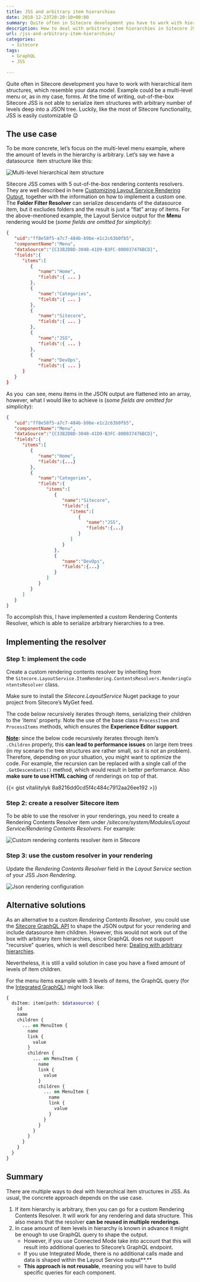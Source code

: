 ```yaml
---
title: JSS and arbitrary item hierarchies
date: 2018-12-23T20:20:10+00:00
summary: Quite often in Sitecore development you have to work with hierarchical item structures, which resemble your data model. Example could be a multi-level menu or, as in my case, forms. At the time of writing, out-of-the-box Sitecore JSS is not able to serialize item structures with arbitrary number of levels deep into a JSON tree. Luckily, like the most of Sitecore functionality, JSS is easily customizable ;)
description: How to deal with arbitrary item hierarchies in Sitecore JSS applications. Implementation of a custom Rendering Contents Resolver.
url: /jss-and-arbitrary-item-hierarchies/
categories:
  - Sitecore
tags:
  - GraphQL
  - JSS

---
```

Quite often in Sitecore development you have to work with hierarchical item structures, which resemble your data model. Example could be a multi-level menu or, as in my case, forms. At the time of writing, out-of-the-box Sitecore JSS is not able to serialize item structures with arbitrary number of levels deep into a JSON tree. Luckily, like the most of Sitecore functionality, JSS is easily customizable 😉

## The use case

To be more concrete, let&#8217;s focus on the multi-level menu example, where  
the amount of levels in the hierarchy is arbitrary. Let&#8217;s say we have a datasource&nbsp; item structure like this:

![Multi-level hierarchical item structure](multi-level-items.png#center "Multi-level hierarchical item structure")

Sitecore JSS comes with 5 out-of-the-box rendering contents resolvers. They are well described in here [Customizing Layout Service Rendering Output](https://jss.sitecore.com/docs/techniques/extending-layout-service/layoutservice-rendering-contents "Customizing Layout Service Rendering Output"), together with the information on how to implement a custom one. The **Folder Filter Resolver**&nbsp;can serialize descendants of the datasource item, but it excludes folders and the result is just a &#8220;flat&#8221; array of items. For the above-mentioned example, the Layout Service output for the **Menu** rendering would be (_some fields are omitted for simplicity_): 

```json
{
   "uid":"ff8e58f5-a7c7-484b-b9be-e1c2c63b0fb5",
   "componentName":"Menu",
   "dataSource":"{C3382D8D-3048-41D9-B3FC-80D037476BCD}",
   "fields":{
      "items":[
         {
            "name":"Home",
            "fields":{ ... }
         },
         {
            "name":"Categories",
            "fields":{ ... }
         },
         {
            "name":"Sitecore",
            "fields":{ ... }
         },
         {
            "name":"JSS",
            "fields":{ ... }
         },
         {
            "name":"DevOps",
            "fields":{ ... }
      ]
   }
}
```

As you&nbsp; can see, menu items in the JSON output are flattened into an array, however, what I would like to achieve is (_some fields are omitted for simplicity_):

```json
{
   "uid":"ff8e58f5-a7c7-484b-b9be-e1c2c63b0fb5",
   "componentName":"Menu",
   "dataSource":"{C3382D8D-3048-41D9-B3FC-80D037476BCD}",
   "fields":{
      "items":[
         {
            "name":"Home",
            "fields":{...}
         },
         {
            "name":"Categories",
            "fields":{
               "items":[
                  {
                     "name":"Sitecore",
                     "fields":{
                        "items":[
                           {
                              "name":"JSS",
                              "fields":{...}
                           }
                        ]
                     }
                  },
                  {
                     "name":"DevOps",
                     "fields":{...}
                  }
               ]
            }
         }
      ]
   }
}
```

To accomplish this, I have implemented a custom Rendering Contents Resolver, which is able to serialize arbitrary hierarchies to a tree.

## Implementing the resolver

### Step 1: implement the code

Create a custom rendering contents resolver by inheriting from the&nbsp;`Sitecore.LayoutService.ItemRendering.ContentsResolvers.RenderingContentsResolver` class.

Make sure to install the&nbsp;_Sitecore.LayoutService_ Nuget package to your project from Sitecore&#8217;s MyGet feed.

The code below recursively iterates through items, serializing their children to the &#8216;items&#8217; property. Note the use of the base class&nbsp;`ProcessItem` and `ProcessItems` methods, which ensures the **Experience Editor support**.

**<u>Note</u>:**&nbsp;since the below code recursively iterates through item&#8217;s `.Children`&nbsp;properly, this **can lead to performance issues** on large item trees (in my scenario the tree structures are rather small, so it is not an problem). Therefore, depending on your situation, you might want to optimize the code.&nbsp;For example, the recursion can be replaced with a single call of the `.GetDescendants()` method, which would result in better performance. Also **make sure to use HTML caching** of renderings on top of that.

{{< gist vitaliitylyk 8a8216dd0cd5f4c484c7912aa26ee192 >}}

### Step 2: create a resolver Sitecore item

To be able to use the resolver in your renderings, you need to create a Rendering Contents Resolver item under&nbsp;_/sitecore/system/Modules/Layout Service/Rendering Contents Resolvers_. For example:

![Custom rendering contents resolver item in Sitecore](content-resolver-item.png#center "Custom rendering contents resolver item in Sitecore")

### Step 3: use the custom resolver in your rendering

Update the _Rendering Contents Resolver_&nbsp;field in the _Layout Service_&nbsp;section of your JSS _Json Rendering_.&nbsp;

![Json rendering configuration](json-rendering-configuration.png#center "Json rendering configuration")

## Alternative solutions

As an alternative to a custom _Rendering Contents Resolver_,&nbsp; you could use the [Sitecore GraphQL API](https://jss.sitecore.com/docs/techniques/graphql/graphql-overview "Sitecore GraphQL API") to shape the JSON output for your rendering and include datasource item children. However, this would not work out of the box with arbitrary item hierarchies, since GraphQL does not support &quot;recursive&quot; queries, which is well described here: [Dealing with arbitrary hierarchies](https://jss.sitecore.com/docs/techniques/graphql/graphql-overview#dealing-with-arbitrary-hierarchies "Dealing with arbitrary hierarchies").

Nevertheless, it is still a valid solution in case you have a fixed amount of levels of item children.&nbsp;

For the menu items example with 3 levels of items, the GraphQL query (for the [Integrated GraphQL](https://doc.sitecore.com/xp/en/developers/hd/200/sitecore-headless-development/integrated-graphql-in-jss-apps.html "Integrated GraphQL")) might look like:

```graphql
{
  dsItem: item(path: $datasource) {
    id
    name
    children {
      ... on MenuItem {
        name
        link {
          value
        }
        children {
          ... on MenuItem {
            name
            link {
              value
            }
            children {
              ... on MenuItem {
                name
                link {
                  value
                }
              }
            }
          }
        }
      }
    }
  }
}
```

## Summary

There are multiple ways to deal with hierarchical item structures in JSS. As usual, the concrete approach depends on the use case. 

  1. If item hierarchy is arbitrary, then you can go for a custom Rendering Contents Resolver. It will work for any rendering and data structure. This also means that the resolver **can be reused in multiple renderings**.
  2. In case amount of item levels in hierarchy is known in advance it might be enough to use GraphQL query to shape the output. 
      * However, if you use Connected Mode take into account that this will result into additional queries to Sitecore&#8217;s GraphQL endpoint.
      * If you use Integrated Mode, there is no additional calls made and data is shaped within the Layout Service output**.**
      * **This approach is not reusable**, meaning you will have to build specific queries for each component.